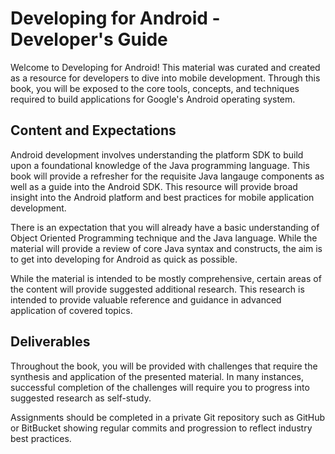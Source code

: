 Developing for Android - Developer's Guide
=======

Welcome to Developing for Android!  This material was curated and created as a resource for developers to dive into mobile development.  Through this book, you will be exposed to the core tools, concepts, and techniques required to build applications for Google's Android operating system. 

## Content and Expectations

Android development involves understanding the platform SDK to build upon a foundational knowledge of the Java programming language. This book will provide a refresher for the requisite Java langauge components as well as a guide into the Android SDK.  This resource will provide broad insight into the Android platform and best practices for mobile application development.  

There is an expectation that you will already have a basic understanding of Object Oriented Programming technique and the Java language.  While the material will provide a review of core Java syntax and constructs, the aim is to get into developing for Android as quick as possible.  

While the material is intended to be mostly comprehensive, certain areas of the content will provide suggested additional research.  This research is intended to provide valuable reference and guidance in advanced application of covered topics.


## Deliverables

Throughout the book, you will be provided with challenges that require the synthesis and application of the presented material.  In many instances, successful completion of the challenges will require you to progress into suggested research as self-study.  

Assignments should be completed in a private Git repository such as GitHub or BitBucket showing regular commits and progression to reflect industry best practices.  